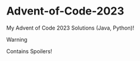 # Advent-of-Code-2023

My Advent of Code 2023 Solutions (Java, Python)!

> [!WARNING]
> Contains Spoilers!